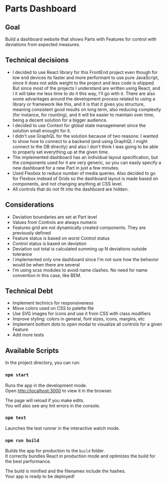# Parts Dashboard

## Goal

Build a dashboard website that shows Parts with Features for control with deviations from expected measures.

## Technical decisions

- I decided to use React library for this FrontEnd project even though for low end devices its faster and more performant to use pure JavaScript, since it does not adds weight to the project and less code is shipped. But since most of the projects I understand are written using React, and I it will take me less time to do it this way, I'll go with it. There are also some advantages around the development process related to using a library or framework like this, and it is that it gives you structure, meaning consistent good results on long term, also reducing complexity (for instance, for rounting), and it will be easier to maintain over time, being a decent solution for a bigger audience.
- I decided to use Context for global state managemenet since the solution small enought for it.
- I didn't use GraphQL for the solution because of two reasons: I wanted to show how to connect to a backend (and using GraphQL I might connect to the DB directly) and also I don't think I was going to be able to properly set everything up at the given time.
- The implemented dashboard has an individual layout specification, but the components used for it are very generic, so you can easily specify a new dashboard for a new Part in just a few minutes.
- Used Flexbox to reduce number of media queries. Also decided to go for Flexbox instead of Grids so the dashboard layout is made based on components, and not changing anything at CSS level.
- All controls that do not fit into the dashboard are hidden.

## Considerations

- Deviation boundaries are set at Part level
- Values from Controls are always numeric
- Features grid are not dynamically created components. They are previously defined
- Feature status is based on worst Control status
- Control status is based on deviation
- Deviation out total is calculated summing up N deviations outside tolerance
- I implemented only one dashboard since I'm not sure how the behavior would be when there are several
- I'm using scss modules to avoid name clashes. No need for name convention in this case, like BEM.

## Technical Debt

- Implement technics for responsiveness
- Move colors used on CSS to palette file
- Use SVG images for icons and use it from CSS with class modifiers
- Improve styling: colors in general, font sizes, icons, margins, etc
- Implement bottom dots to open modal to visualize all controls for a given Feature
- Add more tests

## Available Scripts

In the project directory, you can run:

### `npm start`

Runs the app in the development mode.<br />
Open [http://localhost:3000](http://localhost:3000) to view it in the browser.

The page will reload if you make edits.<br />
You will also see any lint errors in the console.

### `npm test`

Launches the test runner in the interactive watch mode.<br />

### `npm run build`

Builds the app for production to the `build` folder.<br />
It correctly bundles React in production mode and optimizes the build for the best performance.

The build is minified and the filenames include the hashes.<br />
Your app is ready to be deployed!
